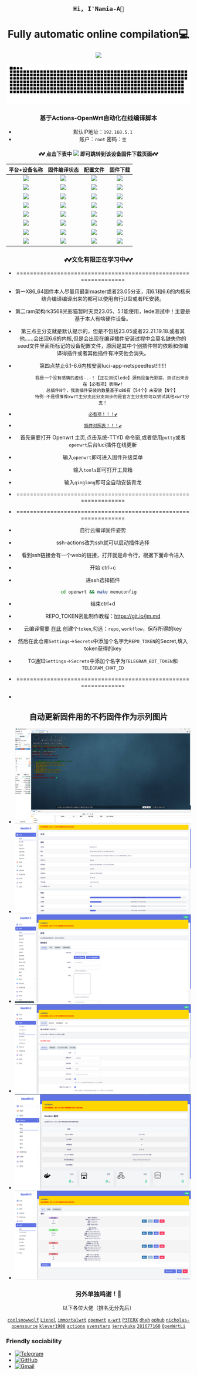 

<h3 align="center"><samp> Hi, I'Namia-A👋 </samp></h4> 
<h1 align="center">Fully automatic online compilation💻</h1>
<p align="center"><img align="center"  width="182" src="https://komarev.com/ghpvc/?username=DeveloperMDCM&color=green&label=DeveloperMDCM%20profile%20views"/></p> 
<p align="center"><a href=#><img src="contributions.svg"></a></p> 
<div align="center">

### 基于Actions-OpenWrt自动化在线编译脚本
- 默认IP地址：`192.168.5.1`
- 账户：`root`   密码：`空`


#### 💕💕 点击下表中 [![](https://img.shields.io/badge/下载-链接-blueviolet.svg?style=flat&logo=hack-the-box)](https://github.com/Namia-A/OpenWrt-X/releases) 即可跳转到该设备固件下载页面💕💕
| 平台+设备名称 | 固件编译状态 | 配置文件 | 固件下载 |
| :-------------: | :-------------: | :-------------: | :-------------: |
| [![](https://img.shields.io/badge/openwrt-X86_64-32C955.svg?logo=openwrt)](https://github.com/Namia-A/OpenWrt-X/blob/main/.github/workflows/Lede.yml) | [![](https://github.com/Namia-A/OpenWrt-X/actions/workflows/Lede.yml/badge.svg)](https://github.com/Namia-A/OpenWrt-X/actions/workflows/Lede.yml) | [![](https://img.shields.io/badge/编译-配置-orange.svg?logo=apache-spark)](https://github.com/Namia-A/OpenWrt-X/blob/main/build/Lede/seed/x86_64) | [![](https://img.shields.io/badge/下载-链接-blueviolet.svg?logo=hack-the-box)](https://github.com/Namia-A/OpenWrt-X/releases/tag/Update-x86) |
| [![](https://img.shields.io/badge/openwrt-PhotonicatWrT-32C955.svg?logo=openwrt)](https://github.com/Namia-A/OpenWrt-X/blob/main/.github/workflows/Lede.yml) | [![](https://github.com/Namia-A/OpenWrt-X/actions/workflows/Lede.yml/badge.svg)](https://github.com/Namia-A/OpenWrt-X/actions/workflows/Lede.yml) | [![](https://img.shields.io/badge/编译-配置-orange.svg?logo=apache-spark)](https://github.com/Namia-A/OpenWrt-X/blob/main/build/Lede/seed/photonicatwrt) | [![](https://img.shields.io/badge/下载-链接-blueviolet.svg?logo=hack-the-box)](https://github.com/Namia-A/OpenWrt-X/releases/tag/Update-rockchip) |
| [![](https://img.shields.io/badge/openwrt-R2C-32C955.svg?logo=openwrt)](https://github.com/Namia-A/OpenWrt-X/blob/main/.github/workflows/Lede.yml) | [![](https://github.com/Namia-A/OpenWrt-X/actions/workflows/Lede.yml/badge.svg)](https://github.com/Namia-A/OpenWrt-X/actions/workflows/Lede.yml) | [![](https://img.shields.io/badge/编译-配置-orange.svg?logo=apache-spark)](https://github.com/Namia-A/OpenWrt-X/blob/main/build/Lede/seed/r2c) | [![](https://img.shields.io/badge/下载-链接-blueviolet.svg?logo=hack-the-box)](https://github.com/Namia-A/OpenWrt-X/releases/tag/Update-rockchip) |
| [![](https://img.shields.io/badge/openwrt-R2S-32C955.svg?logo=openwrt)](https://github.com/Namia-A/OpenWrt-X/blob/main/.github/workflows/Lede.yml) | [![](https://github.com/Namia-A/OpenWrt-X/actions/workflows/Lede.yml/badge.svg)](https://github.com/Namia-A/OpenWrt-X/actions/workflows/Lede.yml) | [![](https://img.shields.io/badge/编译-配置-orange.svg?logo=apache-spark)](https://github.com/Namia-A/OpenWrt-X/blob/main/build/Lede/seed/r2s) | [![](https://img.shields.io/badge/下载-链接-blueviolet.svg?logo=hack-the-box)](https://github.com/Namia-A/OpenWrt-X/releases/tag/Update-rockchip) |
| [![](https://img.shields.io/badge/openwrt-R4S-32C955.svg?logo=openwrt)](https://github.com/Namia-A/OpenWrt-X/blob/main/.github/workflows/Lede.yml) | [![](https://github.com/Namia-A/OpenWrt-X/actions/workflows/Lede.yml/badge.svg)](https://github.com/Namia-A/OpenWrt-X/actions/workflows/Lede.yml) | [![](https://img.shields.io/badge/编译-配置-orange.svg?logo=apache-spark)](https://github.com/Namia-A/OpenWrt-X/blob/main/build/Lede/seed/r4s) | [![](https://img.shields.io/badge/下载-链接-blueviolet.svg?logo=hack-the-box)](https://github.com/Namia-A/OpenWrt-X/releases/tag/Update-rockchip) |
| [![](https://img.shields.io/badge/openwrt-R5S-32C955.svg?logo=openwrt)](https://github.com/Namia-A/OpenWrt-X/blob/main/.github/workflows/Lede.yml) | [![](https://github.com/Namia-A/OpenWrt-X/actions/workflows/Lede.yml/badge.svg)](https://github.com/Namia-A/OpenWrt-X/actions/workflows/Lede.yml) | [![](https://img.shields.io/badge/编译-配置-orange.svg?logo=apache-spark)](https://github.com/Namia-A/OpenWrt-X/blob/main/build/Lede/seed/r5s) | [![](https://img.shields.io/badge/下载-链接-blueviolet.svg?logo=hack-the-box)](https://github.com/Namia-A/OpenWrt-X/releases/tag/Update-rockchip) |
| [![](https://img.shields.io/badge/openwrt-N1-32C955.svg?logo=openwrt)](https://github.com/Namia-A/OpenWrt-X/blob/main/.github/workflows/Lede.yml) | [![](https://github.com/Namia-A/OpenWrt-X/actions/workflows/Lede.yml/badge.svg)](https://github.com/Namia-A/OpenWrt-X/actions/workflows/Lede.yml) | [![](https://img.shields.io/badge/编译-配置-orange.svg?logo=apache-spark)](https://github.com/Namia-A/OpenWrt-X/blob/main/build/Lede/seed/n1) | [![](https://img.shields.io/badge/下载-链接-blueviolet.svg?logo=hack-the-box)](https://github.com/Namia-A/OpenWrt-X/releases/tag/20230723055753) |
| [![](https://img.shields.io/badge/openwrt-K2P-32C955.svg?logo=openwrt)](https://github.com/Namia-A/OpenWrt-X/blob/main/.github/workflows/Lede.yml) | [![](https://github.com/Namia-A/OpenWrt-X/actions/workflows/Lede.yml/badge.svg)](https://github.com/Namia-A/OpenWrt-X/actions/workflows/Lede.yml) | [![](https://img.shields.io/badge/编译-配置-orange.svg?logo=apache-spark)](https://github.com/Namia-A/OpenWrt-X/blob/main/build/Lede/seed/phicomm_k2p) | [![](https://img.shields.io/badge/下载-链接-blueviolet.svg?logo=hack-the-box)](https://github.com/Namia-A/OpenWrt-X/releases/tag/a20230723075212) |


### 💕💕文化有限正在学习中💕💕
- ================================================================
- 第一X86_64固件本人尽量用最新master或者23.05分支，用6.1和6.6的内核来结合编译编译出来的都可以使用自行U盘或者PE安装。
- 第二ram架构rk3568光影猫暂时天灵23.05、5.1能使用，lede测试中！主要是基于本人有啥硬件设备。
- 第三点主分支就是默认提示的，但是不包括23.05或者22.21.19.18.或者其他......会出现6.6的内核,但是会出现在编译插件安装过程中会莫名缺失你的seed文件里面所标记的设备配置文件，原因是其中个别插件带的依赖和你编译得插件或者其他插件有冲突他会消失。
- 第四点禁止6.1-6.6内核安装luci-app-netspeedtest!!!!!!!

             我是一个没有感情的虚线-.-！【正在测试lede】源码设备光影猫，测试出来会在【必看项】表明💕!
             总插件N个，我装插件安装的数量基于x86有【54个】未安装【N个】
             特例-不是很推荐xwrt主分支此分支同步的是官方主分支你可以尝试其他xwrt分支！

- [`必看项！！！💕`](https://github.com/Namia-A/OpenWrt-X/blob/main/backups/%E5%B7%B2%E7%BC%96%E8%AF%91%E8%AF%B4%E6%98%8E/txt)
- [`插件对照表！！！💕`](https://raw.githubusercontent.com/Namia-A/OpenWrt-X/main/backups/%E6%8F%92%E4%BB%B6%E5%AF%B9%E7%85%A7%E8%A1%A8/txt)
- 首先需要打开 Openwrt 主页,点击系统-TTYD 命令窗,或者使用```putty```或者```openwrt```后台luci插件在线更新 
- 输入`openwrt`即可进入固件升级菜单                            
- 输入`tools`即可打开工具箱
- 输入`qinglong`即可全自动安装青龙 
- ================================================================

- ================================================================
- 自行云编译固件姿势
- ssh-actions改为ssh就可以启动插件选择
- 看到ssh链接会有一个web的链接，打开就是命令行，根据下面命令进入
- 开始 ctrl+c 
- 进ssh选择插件 
``` bash
cd openwrt && make menuconfig
```
- 结束ctrl+d
- REPO_TOKEN密匙制作教程：https://git.io/jm.md
- 云编译需要 [在此](https://github.com/settings/tokens) 创建个```token```,勾选：```repo```, ```workflow```，保存所得的key
- 然后在此仓库```Settings```->```Secrets```中添加个名字为```REPO_TOKEN```的Secret,填入token获得的key

- TG通知```Settings```->```Secrets```中添加个名字为```TELEGRAM_BOT_TOKEN```和```TELEGRAM_CHAT_ID```
- ================================================================
- 
## 自动更新固件用的不朽固件作为示列图片
- ![img.png](backups/实例/img.png)
- ![1.png](backups/实例/1img.png)
- ![2.png](backups/实例/2img.png)
- ![img2.png](backups/实例/3img.png)
- ![img3.png](backups/实例/4img.png)
- ![img2.png](backups/实例/5img.png)
### 另外单独鸣谢！🎉
 以下各位大佬（排名无分先后）<br />
 
 [`coolsnowwolf`](https://github.com/coolsnowwolf/lede/tree/master)
 [`Lienol`](https://github.com/Lienol/openwrt/tree/21.02)
 [`immortalwrt`](https://github.com/immortalwrt/immortalwrt)
 [`openwrt`](https://github.com/openwrt/openwrt)
 [`x-wrt`](https://github.com/x-wrt/x-wrt)
 [`P3TERX`](https://github.com/P3TERX/Actions-OpenWrt)
 [`dhxh`](https://github.com/dhxh/Openwrt-Build)
 [`ophub`](https://github.com/ophub/amlogic-s9xxx-openwrt)
 [`nicholas-opensource`](https://github.com/nicholas-opensource/OpenWrt-Autobuild)
 [`klever1988`](https://github.com/klever1988/cachewrtbuild)
 [`actions`](https://github.com/actions/upload-artifact)
 [`svenstaro`](https://github.com/svenstaro/upload-release-action)
 [`jerrykuku`](https://github.com/jerrykuku/luci-theme-argon)
 [`281677160`](https://github.com/281677160/bendi)
 [`OpenWrtLi`](https://github.com/OpenWrtLi/OpenWrtli)
</div>

### Friendly sociability
- [![Telegram](https://img.shields.io/badge/-Telegram-D114855?style=flat&logo=Telegraml&logoColor=white)](https://t.me/+LPeqwOcUjk40ZjRl)
- [![GitHub](https://img.shields.io/badge/-GitHub-181717?style=flat&logo=GitHub&logoColor=white)](https://github.com/Namia-A)
- [![Gmail](https://img.shields.io/badge/-Gmail-D14836?style=flat&logo=Gmail&logoColor=white)](mailto:kmy258855@gmail.com)
